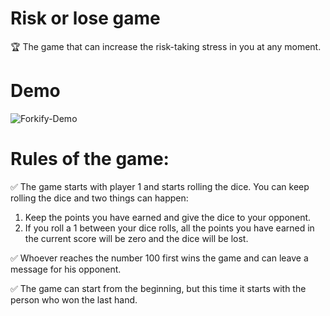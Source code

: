 # Risk or lose game
🏆 The game that can increase the risk-taking stress in you at any moment.

# Demo
![Forkify-Demo](https://github.com/mersad-Bxtrue/Risk-or-Lose-Game/blob/master/assets/video/demo.gif)

# Rules of the game:

✅ The game starts with player 1 and starts rolling the dice. You can keep rolling the dice and two things can happen:
1) Keep the points you have earned and give the dice to your opponent.
2) If you roll a 1 between your dice rolls, all the points you have earned in the current score will be zero and the dice will be lost.

✅ Whoever reaches the number 100 first wins the game and can leave a message for his opponent.

✅ The game can start from the beginning, but this time it starts with the person who won the last hand.
